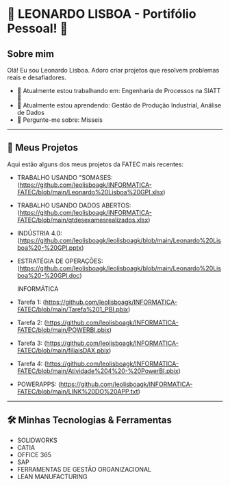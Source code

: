 # 🌟 LEONARDO LISBOA - Portifólio Pessoal! 👋

## Sobre mim

Olá! Eu sou Leonardo Lisboa. Adoro criar projetos que resolvem problemas reais e desafiadores.

- 🔭 Atualmente estou trabalhando em: Engenharia de Processos na SIATT 🚀
- 🌱 Atualmente estou aprendendo: Gestão de Produção Industrial, Análise de Dados
- 💬 Pergunte-me sobre: Mísseis

---

## 🚀 Meus Projetos

Aqui estão alguns dos meus projetos da FATEC mais recentes:

- TRABALHO USANDO "SOMASES: (https://github.com/leolisboagk/INFORMATICA-FATEC/blob/main/Leonardo%20Lisboa%20GPI.xlsx)
- TRABALHO USANDO DADOS ABERTOS: (https://github.com/leolisboagk/INFORMATICA-FATEC/blob/main/qtdesexamesrealizados.xlsx)
- INDÚSTRIA 4.0: (https://github.com/leolisboagk/leolisboagk/blob/main/Leonardo%20Lisboa%20-%20GPI.pptx)
- ESTRATÉGIA DE OPERAÇÕES: (https://github.com/leolisboagk/leolisboagk/blob/main/Leonardo%20Lisboa%20-%20GPI.doc)

  INFORMÁTICA
- Tarefa 1: (https://github.com/leolisboagk/INFORMATICA-FATEC/blob/main/Tarefa%201_PBI.pbix)
- Tarefa 2: (https://github.com/leolisboagk/INFORMATICA-FATEC/blob/main/POWERBI.pbix)
- Tarefa 3: (https://github.com/leolisboagk/INFORMATICA-FATEC/blob/main/filiaisDAX.pbix)
- Tarefa 4: (https://github.com/leolisboagk/INFORMATICA-FATEC/blob/main/Atividade%204%20-%20PowerBI.pbix)
- POWERAPPS: (https://github.com/leolisboagk/INFORMATICA-FATEC/blob/main/LINK%20DO%20APP.txt)


---

## 🛠️ Minhas Tecnologias & Ferramentas

- SOLIDWORKS
- CATIA
- OFFICE 365
- SAP
- FERRAMENTAS DE GESTÃO ORGANIZACIONAL
- LEAN MANUFACTURING
